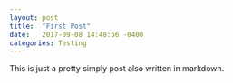 ```yaml
---
layout: post
title:  "First Post"
date:   2017-09-08 14:48:56 -0400
categories: Testing
---
```

This is just a pretty simply post also written in markdown.
